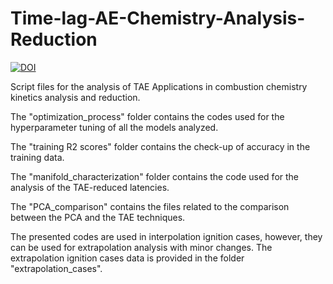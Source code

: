 # Time-lag-AE-Chemistry-Analysis-Reduction

[![DOI](https://sandbox.zenodo.org/badge/644297612.svg)](https://sandbox.zenodo.org/badge/latestdoi/644297612)

Script files for the analysis of TAE Applications in combustion chemistry kinetics analysis and reduction. 

The "optimization_process" folder contains the codes used for the hyperparameter tuning of all the models analyzed.

The "training R2 scores" folder contains the check-up of accuracy in the training data.

The "manifold_characterization" folder contains the code used for the analysis of the TAE-reduced latencies. 

The "PCA_comparison" contains the files related to the comparison between the PCA and the TAE techniques.

The presented codes are used in interpolation ignition cases, however, they can be used for extrapolation analysis with minor changes. The extrapolation ignition cases data is provided in the folder "extrapolation_cases".
